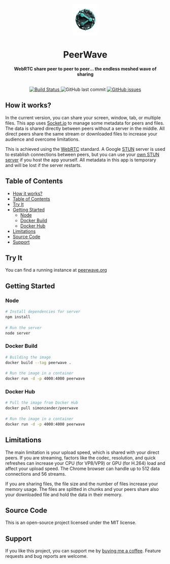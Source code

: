 <div align="center">
  <img src="https://github.com/simonzander/PeerWave/blob/main/public/logo_43.png?raw=true" height="100px">
  <h1>
  PeerWave</h1>
  <strong>WebRTC share peer to peer to peer... the endless meshed wave of sharing</strong>
</div>
<br>
<p align="center">
  <a href="https://github.com/simonzander/peerwave/actions/workflows/ci.yml">
    <img src="https://github.com/simonzander/peerwave/actions/workflows/docker-image.yml/badge.svg" alt="Build Status">
  </a>
  <img src="https://img.shields.io/github/last-commit/simonzander/peerwave" alt="GitHub last commit">
  <a href="https://github.com/simonzander/PeerWave/issues?q=is:issue+is:open+label:bug">
    <img src="https://img.shields.io/github/issues-search?query=https%3A%2F%2Fgithub.com%2Fsimonzander%2FPeerWave%2Fissues%3Fq%3Dis%3Aissue%2Bis%3Aopen%2Blabel%3Abug&label=ISSUES&color=red" alt="GitHub issues">
  </a>
</p>

## How it works?
In the current version, you can share your screen, window, tab, or multiple files. This app uses [Socket.io](https://socket.io/) to manage some metadata for peers and files. The data is shared directly between peers without a server in the middle. All direct peers share the same stream or downloaded files to increase your audience and overcome limitations.

This is achieved using the [WebRTC](https://webrtc.org/) standard. A Google [STUN](https://en.wikipedia.org/wiki/STUN) server is used to establish connections between peers, but you can use your [own STUN server](https://www.stunprotocol.org/) if you host the app yourself. All metadata in this app is temporary and will be lost if the server restarts.

## Table of Contents
- [How it works?](#how-it-works)
- [Table of Contents](#table-of-contents)
- [Try It](#try-it)
- [Getting Started](#getting-started)
  - [Node](#node)
  - [Docker Build](#docker-build)
  - [Docker Hub](#docker-hub)
- [Limitations](#limitations)
- [Source Code](#source-code)
- [Support](#support)

## Try It
You can find a running instance at [peerwave.org](https://peerwave.org)

## Getting Started
### Node

```bash
# Install dependencies for server
npm install

# Run the server
node server
```

### Docker Build

```bash
# Building the image
docker build --tag peerwave .

# Run the image in a container
docker run -d -p 4000:4000 peerwave
```

### Docker Hub

```bash
# Pull the image from Docker Hub
docker pull simonzander/peerwave

# Run the image in a container
docker run -d -p 4000:4000 peerwave
```

## Limitations
The main limitation is your upload speed, which is shared with your direct peers. If you are streaming, factors like the codec, resolution, and quick refreshes can increase your CPU (for VP8/VP9) or GPU (for H.264) load and affect your upload speed. The Chrome browser can handle up to 512 data connections and 56 streams.

If you are sharing files, the file size and the number of files increase your memory usage. The files are splitted in chunks and your peers share also your downloaded file and hold the data in their memory.

## Source Code
This is an open-source project licensed under the MIT license.

## Support
If you like this project, you can support me by [buying me a coffee](https://buymeacoffee.com/simonz). Feature requests and bug reports are welcome.